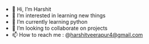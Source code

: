 - 👋 Hi, I’m Harshit
- 👀 I’m interested in learning new things
- 🌱 I’m currently learning python
- 💞️ I’m looking to collaborate on projects
- 📫 How to reach me : @harshitveerapur4@gmail.com
  



